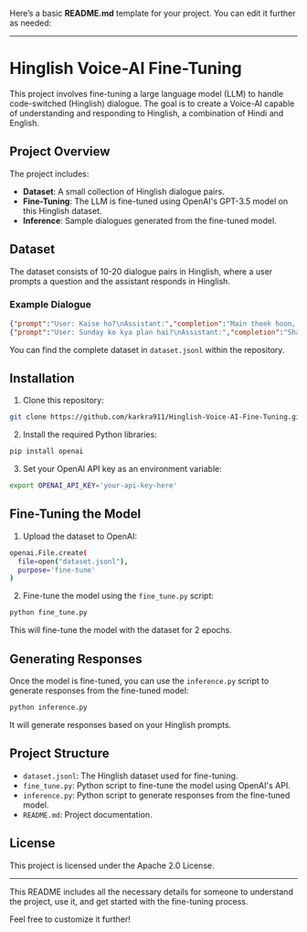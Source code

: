 Here’s a basic **README.md** template for your project. You can edit it further as needed:

---

# Hinglish Voice-AI Fine-Tuning

This project involves fine-tuning a large language model (LLM) to handle code-switched (Hinglish) dialogue. The goal is to create a Voice-AI capable of understanding and responding to Hinglish, a combination of Hindi and English.

## Project Overview

The project includes:
- **Dataset**: A small collection of Hinglish dialogue pairs.
- **Fine-Tuning**: The LLM is fine-tuned using OpenAI's GPT-3.5 model on this Hinglish dataset.
- **Inference**: Sample dialogues generated from the fine-tuned model.

## Dataset

The dataset consists of 10-20 dialogue pairs in Hinglish, where a user prompts a question and the assistant responds in Hinglish.

### Example Dialogue

```json
{"prompt":"User: Kaise ho?\nAssistant:","completion":"Main theek hoon, thanks for asking!"}
{"prompt":"User: Sunday ko kya plan hai?\nAssistant:","completion":"Shayad movie dekhne jaun."}
```

You can find the complete dataset in `dataset.jsonl` within the repository.

## Installation

1. Clone this repository:

```bash
git clone https://github.com/karkra911/Hinglish-Voice-AI-Fine-Tuning.git
```

2. Install the required Python libraries:

```bash
pip install openai
```

3. Set your OpenAI API key as an environment variable:

```bash
export OPENAI_API_KEY='your-api-key-here'
```

## Fine-Tuning the Model

1. Upload the dataset to OpenAI:

```bash
openai.File.create(
  file=open("dataset.jsonl"),
  purpose='fine-tune'
)
```

2. Fine-tune the model using the `fine_tune.py` script:

```bash
python fine_tune.py
```

This will fine-tune the model with the dataset for 2 epochs.

## Generating Responses

Once the model is fine-tuned, you can use the `inference.py` script to generate responses from the fine-tuned model:

```bash
python inference.py
```

It will generate responses based on your Hinglish prompts.

## Project Structure

- `dataset.jsonl`: The Hinglish dataset used for fine-tuning.
- `fine_tune.py`: Python script to fine-tune the model using OpenAI's API.
- `inference.py`: Python script to generate responses from the fine-tuned model.
- `README.md`: Project documentation.

## License

This project is licensed under the Apache 2.0 License.

---

This README includes all the necessary details for someone to understand the project, use it, and get started with the fine-tuning process.

Feel free to customize it further!
